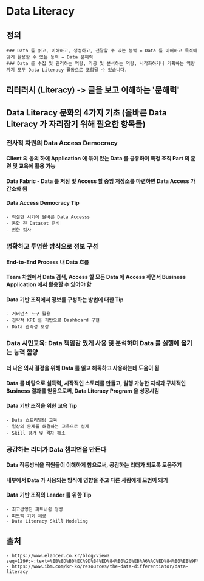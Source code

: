 # Data Literacy
## 정의 
    ### Data 를 읽고, 이해하고, 생성하고, 전달할 수 있는 능력 = Data 를 이해하고 목적에 맞게 활용할 수 있는 능력 = Data 문해력
    ### Data 를 수집 및 관리하는 역량, 가공 및 분석하는 역량, 시각화하거나 기획하는 역량까지 모두 Data Literacy 활동으로 포함될 수 있습니다.
    
## 리터러시 (Literacy) -> 글을 보고 이해하는 '문해력'
## Data Literacy 문화의 4가지 기초 (올바른 Data Literacy 가 자리잡기 위해 필요한 항목들)

### 전사적 차원의 Data Access Democracy

#### Client 의 동의 하에 Application 에 묶여 있는 Data 를 공유하여 특정 조직 Part 의 훈련 및 교육에 활용 가능
#### Data Fabric - Data 를 저장 및 Access 할 중앙 저장소를 마련하면 Data Access 가 간소화 됨
#### Data Access Democracy Tip
    - 적절한 시기에 올바른 Data Accesss
    - 통합 전 Dataset 준비
    - 권한 검사
       
### 명확하고 투명한 방식으로 정보 구성

#### End-to-End Process 내 Data 흐름
#### Team 차원에서 Data 검색, Access 할 모든 Data 에 Access 하면서 Business Application 에서 활용할 수 있어야 함
#### Data 기반 조직에서 정보를 구성하는 방법에 대한 Tip
    - 거버넌스 도구 활용
    - 전략적 KPI 를 기반으로 Dashboard 구현
    - Data 관측성 보장

### Data 시민교육: Data 책임감 있게 사용 및 분석하며 Data 를 실행에 옮기는 능력 함양

#### 더 나은 의사 결정을 위해 Data 를 읽고 해독하고 사용하는데 도움이 됨
#### Data 를 바탕으로 설득력, 시작적인 스토리를 만들고, 실행 가능한 지식과 구체적인 Business 결과를 얻음으로써, Data Literacy Program 을 성공시킴
#### Data 기반 조직을 위한 교육 Tip
    - Data 스토리텔링 교육
    - 일상의 문제를 해결하는 교육으로 설계
    - Skill 평가 및 격차 해소
         
### 공감하는 리더가 Data 챔피언을 만든다

#### Data 작동방식을 직원들이 이해하게 함으로써, 공감하는 리더가 되도록 도움주기
#### 내부에서 Data 가 사용되는 방식에 영향을 주고 다른 사람에게 모범이 돼기
#### Data 기반 조직의 Leader 를 위한 Tip
    - 최고경영진 파트너쉽 형성
    - 피드백 기회 제공
    - Data Literacy Skill Modeling
         
## 출처
    - https://www.elancer.co.kr/blog/view?seq=129#:~:text=%EB%8D%B0%EC%9D%B4%ED%84%B0%20%EB%A6%AC%ED%84%B0%EB%9F%AC%EC%8B%9C%EB%8A%94%20'%EB%8D%B0%EC%9D%B4%ED%84%B0%EB%A5%BC,%EC%9E%88%EB%8A%94%20%EB%8A%A5%EB%A0%A5'%EC%9D%84%20%EB%9C%BB%ED%95%A9%EB%8B%88%EB%8B%A4.
    - https://www.ibm.com/kr-ko/resources/the-data-differentiator/data-literacy
